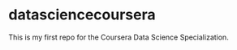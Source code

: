 datasciencecoursera
===================
This is my first repo for the Coursera Data Science Specialization.
